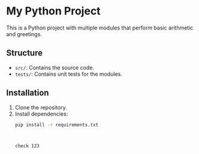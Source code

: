 # My Python Project

This is a Python project with multiple modules that perform basic arithmetic and greetings.

## Structure
- `src/`: Contains the source code.
- `tests/`: Contains unit tests for the modules.

## Installation

1. Clone the repository.
2. Install dependencies:
   ```bash
   pip install -r requirements.txt



   check 123
